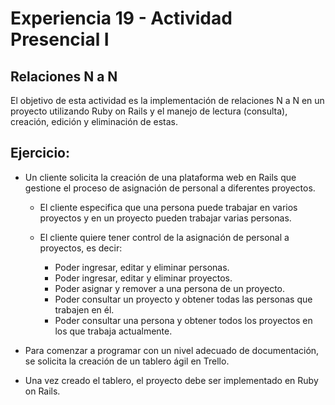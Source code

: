 # Experiencia 19 - Actividad Presencial I
## Relaciones N a N

El objetivo de esta actividad es la implementación de relaciones N a N en un proyecto utilizando Ruby on Rails y el manejo de lectura (consulta), creación, edición y eliminación de estas.

## Ejercicio:

- Un cliente solicita la creación de una plataforma web en Rails que gestione el proceso de asignación de personal a diferentes proyectos.

	- El cliente especifica que una persona puede trabajar en varios proyectos y en un proyecto pueden trabajar varias personas.
	
	- El cliente quiere tener control de la asignación de personal a proyectos, es decir:
		- Poder ingresar, editar y eliminar personas.
		- Poder ingresar, editar y eliminar proyectos.
		- Poder asignar y remover a una persona de un proyecto.
		- Poder consultar un proyecto y obtener todas las personas que trabajen en él.
		- Poder consultar una persona y obtener todos los proyectos en los que trabaja actualmente.

- Para comenzar a programar con un nivel adecuado de documentación, se solicita la creación de un tablero ágil en Trello.

- Una vez creado el tablero, el proyecto debe ser implementado en Ruby on Rails.